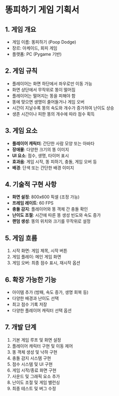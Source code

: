 # 똥피하기 게임 기획서

## 1. 게임 개요
- 게임 이름: 똥피하기 (Poop Dodge)
- 장르: 아케이드, 회피 게임
- 플랫폼: PC (Pygame 기반)

## 2. 게임 규칙
- 플레이어는 화면 하단에서 좌우로만 이동 가능
- 화면 상단에서 무작위로 똥이 떨어짐
- 플레이어는 떨어지는 똥을 피해야 함
- 똥에 맞으면 생명이 줄어들거나 게임 오버
- 시간이 지날수록 똥의 속도와 개수가 증가하여 난이도 상승
- 생존 시간이나 피한 똥의 개수에 따라 점수 획득

## 3. 게임 요소
- **플레이어 캐릭터**: 간단한 사람 모양 또는 아바타
- **장애물**: 다양한 크기의 똥 이미지
- **UI 요소**: 점수, 생명, 타이머 표시
- **효과음**: 게임 시작, 똥 피하기, 충돌, 게임 오버 등
- **배경**: 단색 또는 간단한 배경 이미지

## 4. 기술적 구현 사항
- **화면 설정**: 800x600 픽셀 (조정 가능)
- **프레임 레이트**: 60 FPS
- **충돌 감지**: 플레이어와 똥 객체 간 충돌 확인
- **난이도 조절**: 시간에 따른 똥 생성 빈도와 속도 증가
- **랜덤 생성**: 똥의 위치와 크기를 무작위로 설정

## 5. 게임 흐름
1. 시작 화면: 게임 제목, 시작 버튼
2. 게임 플레이: 메인 게임 화면
3. 게임 오버: 최종 점수 표시, 재시작 옵션

## 6. 확장 가능한 기능
- 아이템 추가 (방패, 속도 증가, 생명 회복 등)
- 다양한 배경과 난이도 선택
- 최고 점수 기록 저장
- 다양한 플레이어 캐릭터 선택 옵션

## 7. 개발 단계
1. 기본 게임 루프 및 화면 설정
2. 플레이어 캐릭터 구현 및 이동 제어
3. 똥 객체 생성 및 낙하 구현
4. 충돌 감지 시스템 구현
5. 점수 시스템 및 UI 구현
6. 게임 시작/종료 화면 구현
7. 사운드 및 그래픽 요소 추가
8. 난이도 조절 및 게임 밸런싱
9. 최종 테스트 및 버그 수정
